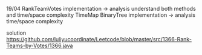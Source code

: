 19/04
RankTeamVotes implementation -> analysis understand both methods and time/space complexity
TimeMap BinaryTree implementation -> analysis time/space complexity

solution https://github.com/luliyucoordinate/Leetcode/blob/master/src/1366-Rank-Teams-by-Votes/1366.java